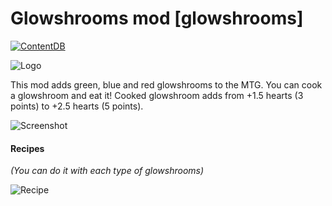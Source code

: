 # **Glowshrooms mod** [glowshrooms]
[![ContentDB](https://content.minetest.net/packages/rudzik8/glowshrooms/shields/downloads/)](https://content.minetest.net/packages/rudzik8/glowshrooms/)

![Logo](https://i.ibb.co/tKpxDSJ/logo-del-later-plz.png)

This mod adds green, blue and red glowshrooms to the MTG. You can cook a glowshroom and eat it! Cooked glowshroom adds from +1.5 hearts (3 points) to +2.5 hearts (5 points).

![Screenshot](https://content.minetest.net/uploads/71ca15e2df.png)

**<h4>Recipes</h4>**
*(You can do it with each type of glowshrooms)*

![Recipe](https://content.minetest.net/uploads/cb9c6d019c.png)